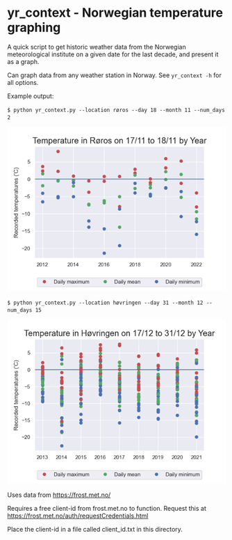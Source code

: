 # yr_context - Norwegian temperature graphing

A quick script to get historic weather data from the Norwegian meteorological
institute on a given date for the last decade, and present it as a graph.

Can graph data from any weather station in Norway.  See `yr_context -h` for all options.

Example output:

`$ python yr_context.py --location røros --day 18 --month 11 --num_days 2`

![Røros 2-day](samples/roros.png)

`$ python yr_context.py --location høvringen --day 31 --month 12 --num_days 15`

![Høvringen 15-day](samples/hovringen.png)

Uses data from https://frost.met.no/

Requires a free client-id from frost.met.no to function.
Request this at https://frost.met.no/auth/requestCredentials.html

Place the client-id in a file called client_id.txt in this directory.
